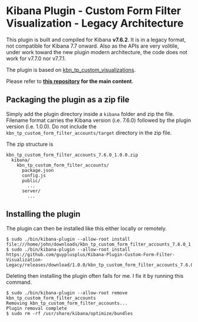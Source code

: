 # Kibana Plugin - Custom Form Filter Visualization - Legacy Architecture

This plugin is built and compiled for Kibana **v7.6.2**. It is in a legacy format, not compatible for Kibana 7.7 onward. Also as the APIs are very volitile, under work toward the new plugin modern architecture, the code does not work for v7.7.0 nor v7.7.1.

The plugin is based on [kbn_tp_custom_visualizations](https://github.com/elastic/kibana/tree/v7.6.2/test/plugin_functional/plugins/kbn_tp_custom_visualizations).

Please refer to **[this repository](https://github.com/guyplusplus/Kibana-Plugin-Custom-Form-Filter-Visualization) for the main content**.

## Packaging the plugin as a zip file

Simply add the plugin directory inside a `kibana` folder and zip the file. Filename format carries the Kibana version (i.e. 7.6.0) followed by the plugin version (i.e. 1.0.0). Do not include the `kbn_tp_custom_form_filter_accounts/target` directory in the zip file.

The zip structure is

```
kbn_tp_custom_form_filter_accounts_7.6.0_1.0.0.zip
  kibana/
    kbn_tp_custom_form_filter_accounts/
      package.json
      config.js
      public/
        ...
      server/
        ...
```

## Installing the plugin

The plugin can then be installed like this either locally or remotely.

```shell
$ sudo ./bin/kibana-plugin --allow-root install file:///home/john/downloads/kbn_tp_custom_form_filter_accounts_7.6.0_1.0.0.zip
$ sudo ./bin/kibana-plugin --allow-root install https://github.com/guyplusplus/Kibana-Plugin-Custom-Form-Filter-Visualization-Legacy/releases/download/1.0.0/kbn_tp_custom_form_filter_accounts_7.6.0_1.0.0.zip
```

Deleting then installing the plugin often fails for me. I fix it by running this command.

```shell
$ sudo ./bin/kibana-plugin --allow-root remove kbn_tp_custom_form_filter_accounts
Removing kbn_tp_custom_form_filter_accounts...
Plugin removal complete
$ sudo rm -rf /usr/share/kibana/optimize/bundles
```
